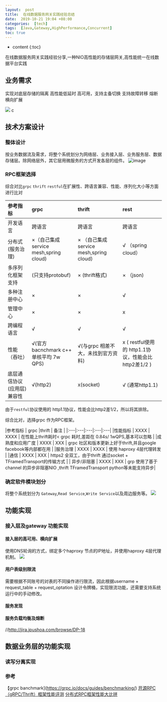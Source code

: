```yaml
---
layout:  post
title:  在线数据服务网关实践经验总结
date:  2019-10-21 19:04 +08:00
categories:  [tech]
tags:  [Java,Gateway,HighPerformance,Concurrent]
toc: true
---
```


* content
{:toc}

在线数据服务网关实践经验分享,一种NIO高性能的存储层网关,高性能统一在线数据平台实践
<!-- more -->


## 业务需求
实现对底层存储的隔离
高性能低延时
高可用，支持主备切换
支持故障转移
熔断
横向扩展

![](https://raw.githubusercontent.com/ordiychen/study_notes/master/res/image/node_image/img_20_img_ods_20200519105652.png)
c
##  技术方案设计

### 整体设计
按业务数据流及需求，将整个系统划分为网络层、业务接入层、业务服务层、数据存储层。除网络层外，其它层用微服务的方式开发各层的组件。
![image](https://raw.githubusercontent.com/ordiychen/study_notes/master/res/image/node_image/img_20_20200519110709.png)


### RPC框架选择
综合对比`grpc` `thrift` `restful`在扩展性、跨语言兼容、性能、序列化大小等方面进行比对


|参考指标 |grpc|thrift|rest|
|:---|:---|:---|:---|
|开发语言|	跨语言	 |	跨语言 |	跨语言 |
|分布式(服务治理) | ×（自己集成service mesh,spring cloud) |× （自己集成service mesh,spring cloud)|  √ （spring cloud）|
|多序列化框架支持 | (只支持protobuf) |	× (thrift格式) |   × （json) |
|多种注册中心	| ×	  | × | √ |
|管理中心	| 	×	 |× | x |
|跨编程语言	|  √	 |√ | √ |
|性能（吞吐）|	√(官方bacnchmark c++ 单核平均 7w QPS) |	√(与grpc 相差不大，未找到官方资料) | x (	 restful使用的 http1.1协议，性能会比http2差1/2 )|
|底层通信协议(应用层)兼容性 | √(http2) |  x(socket)  | √ (通常http1.1) |

由于`restful`协议使用的 http1.1协议，性能会比http2差1/2，所以将其排除。

综合比对，选择grpc 作为RPC框架。

|参考指标 |	grpc	|thrift | 备注 |
|:---|:---|:---|:---|:---|
|性能指标        | XXXX  |  XXXX   | 在性能上thrift耗时<  grpc 耗时,差距在 0.84s/ 1wQPS,基本可以忽略  |
|成熟度和应用广度 |  XXXX | XXX | grpc 社区和版本更新上好于thrift,并且google facebook等内部都在用 |
|服务治理        |  XXXX | XXXX | 使用 haproxy 4层代理转发 |
|通信           |   XXXX | XXX | https2 全双工，由于thrift 通过socket + TFramedTransport的传输方式 |
| 异步/非阻塞    | XXXX | XXX |  grp 使用了基于channel 的异步非阻塞NIO ,thrift TFramedTransport python等未能支持异步|


###  确定软件模块划分
将整个系统划分为 `Gateway`,`Read Service`,`Write Service`以及周边服务等。
![](https://raw.githubusercontent.com/ordiychen/study_notes/master/res/image/node_image/img_20_20200519110047.png)


## 功能实现

###  接入层及gateway 功能实现

#### 接入层的高可用、横向扩展
使用DNS轮询的方式，绑定多个haproxy 节点的IP地址，并使用haproxy 4层代理机制。
![](https://raw.githubusercontent.com/ordiychen/study_notes/master/res/image/node_image/blog_20200519151549.png)


#### 用户表级别限流
需要根据不同账号的对表的不同操作进行限流，因此根据username + request_table + request_optation 设计令牌桶，实现限流功能，还需要支持系统运行中的手动修改。


#### 服务发现


#### 服务负载均衡及熔断


//http://jira.jpushoa.com/browse/DP-18



## 数据业务层的功能实现

### 读写分离实现





### 参考
【grpc banchmark](https://grpc.io/docs/guides/benchmarking/)
 [开源RPC（gRPC/Thrift）框架性能评测](https://www.cnblogs.com/softidea/p/7232035.html)
 [分布式RPC框架性能大比拼](https://colobu.com/2016/09/05/benchmarks-of-popular-rpc-frameworks/)
